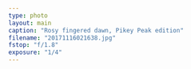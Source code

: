 ```yaml
---
type: photo
layout: main
caption: "Rosy fingered dawn, Pikey Peak edition"
filename: "20171116021638.jpg"
fstop: "f/1.8"
exposure: "1/4"
---
```

